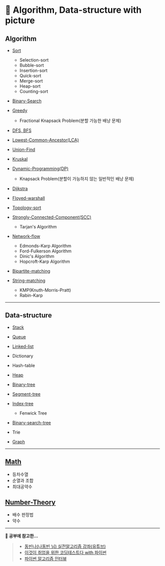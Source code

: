 # 📃 Algorithm, Data-structure with picture

## Algorithm

- [Sort](https://github.com/ryong9rrr/Algorithm-DataStructure/tree/master/Algorithm/Sort)

  - Selection-sort
  - Bubble-sort
  - Insertion-sort
  - Quick-sort
  - Merge-sort
  - Heap-sort
  - Counting-sort

- [Binary-Search](https://github.com/ryong9rrr/Algorithm-DataStructure/tree/master/Algorithm/Binary-Search)

- [Greedy](https://github.com/ryong9rrr/Algorithm-DataStructure/tree/master/Algorithm/Greedy)

  - Fractional Knapsack Problem(분할 가능한 배낭 문제)

- [DFS, BFS](https://github.com/ryong9rrr/Algorithm-DataStructure/tree/master/Algorithm/DFS%2C%20BFS)

- [Lowest-Common-Ancestor(LCA)](https://github.com/ryong9rrr/Algorithm-DataStructure/tree/master/Algorithm/LCA)

- [Union-Find](https://github.com/ryong9rrr/Algorithm-DataStructure/tree/master/Algorithm/Union-Find)

- [Kruskal](https://github.com/ryong9rrr/Algorithm-DataStructure/tree/master/Algorithm/Kruskal)

- [Dynamic-Programming(DP)](https://github.com/ryong9rrr/Algorithm-DataStructure/tree/master/Algorithm/DP)

  - Knapsack Problem(분할이 가능하지 않는 일반적인 배낭 문제)

- [Dijkstra](https://github.com/ryong9rrr/Algorithm-DataStructure/tree/master/Algorithm/Dijkstra)

- [Floyed-warshall](https://github.com/ryong9rrr/Algorithm-DataStructure/tree/master/Algorithm/Floyed-warshall)

- [Topology-sort](https://github.com/ryong9rrr/Algorithm-DataStructure/tree/master/Algorithm/Topology-sort)

- [Strongly-Connected-Component(SCC)](https://github.com/ryong9rrr/Algorithm-DataStructure/tree/master/Algorithm/SCC)

  - Tarjan's Algorithm

- [Network-flow](https://github.com/ryong9rrr/Algorithm-DataStructure/tree/master/Algorithm/Network-flow)

  - Edmonds-Karp Algorithm
  - Ford-Fulkerson Algorithm
  - Dinic's Algorithm
  - Hopcroft-Karp Algorithm

- [Bipartite-matching](https://github.com/ryong9rrr/Algorithm-DataStructure/tree/master/Algorithm/Bipartite-matching)

- [String-matching](https://github.com/ryong9rrr/Algorithm-DataStructure/tree/master/Algorithm/String-matching)

  - KMP(Knuth-Morris-Pratt)
  - Rabin-Karp

---

## Data-structure

- [Stack](https://github.com/ryong9rrr/Algorithm-DataStructure/tree/master/Data-structure/Stack)
- [Queue](https://github.com/ryong9rrr/Algorithm-DataStructure/tree/master/Data-structure/Queue)
- [Linked-list](https://github.com/ryong9rrr/Algorithm-DataStructure/tree/master/Data-structure/Linked-list)
- Dictionary
- Hash-table
- [Heap](https://github.com/ryong9rrr/Algorithm-DataStructure/tree/master/Data-structure/Heap)
- [Binary-tree](https://github.com/ryong9rrr/Algorithm-DataStructure/tree/master/Data-structure/Binary-tree)
- [Segment-tree](https://github.com/ryong9rrr/Algorithm-DataStructure/tree/master/Data-structure/Segment-tree)
- [Index-tree](https://github.com/ryong9rrr/Algorithm-DataStructure/tree/master/Data-structure/Index-tree)

  - Fenwick Tree

- [Binary-search-tree](https://github.com/ryong9rrr/Algorithm-DataStructure/tree/master/Data-structure/Binary-search-tree)
- Trie
- [Graph](https://github.com/ryong9rrr/Algorithm-DataStructure/tree/master/Data-structure/Graph)

---

## [Math](https://github.com/ryong9rrr/Algorithm-DataStructure/tree/master/Math)

- 등차수열
- 순열과 조합
- 최대공약수

## [Number-Theory](https://github.com/ryong9rrr/Algorithm-DataStructure/tree/master/Number-Theory)

- 배수 판정법
- 약수

---

<strong>💖 공부에 참고한...</strong>

> - [동빈나(나동빈 님) 실전알고리즘 강좌(유튜브)](https://www.youtube.com/watch?v=qQ5iLNjpxSk&list=PLRx0vPvlEmdDHxCvAQS1_6XV4deOwfVrz&index=1)
> - [이것이 취업을 위한 코딩테스트다 with 파이썬](https://www.hanbit.co.kr/store/books/look.php?p_code=B8945183661)
> - [파이썬 알고리즘 인터뷰](http://www.kyobobook.co.kr/product/detailViewKor.laf?mallGb=KOR&ejkGb=KOR&barcode=9791189909178)
